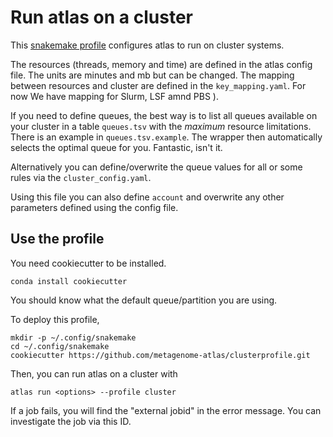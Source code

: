 # Run atlas on a cluster

This [snakemake profile](https://snakemake.readthedocs.io/en/stable/executable.html#profiles) configures atlas to run on cluster systems.

The resources (threads, memory and time) are defined in the atlas config file.
The units are minutes and mb but can be changed. The mapping between  resources and cluster are defined in the `key_mapping.yaml`. For now We have mapping for Slurm, LSF amnd PBS ).


If you need to define queues, the best way is to list all queues available on your cluster in a table `queues.tsv` with the *maximum* resource limitations. There is an example in `queues.tsv.example`. The wrapper then automatically selects the optimal queue for you. Fantastic, isn't it.

Alternatively you can define/overwrite the queue values for all or some rules via the `cluster_config.yaml`.

Using this file you can also define `account` and
overwrite any other parameters defined using the config file.



## Use the profile

You need cookiecutter to be installed.

    conda install cookiecutter

You should know what the default queue/partition you are using.

To deploy this profile,

    mkdir -p ~/.config/snakemake
    cd ~/.config/snakemake
    cookiecutter https://github.com/metagenome-atlas/clusterprofile.git


Then, you can run atlas on a cluster with

    atlas run <options> --profile cluster


If a job fails, you will find the "external jobid" in the error message.
You can investigate the job via this ID.
